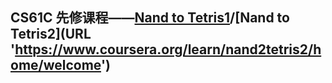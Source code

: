 ## CS61C 先修课程——[Nand to Tetris1](URL 'https://www.coursera.org/learn/build-a-computer/home/week/1')/[Nand to Tetris2](URL 'https://www.coursera.org/learn/nand2tetris2/home/welcome')

